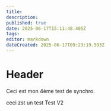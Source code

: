 ```yaml
---
title:  
description: 
published: true
date: 2025-06-17T15:11:48.405Z
tags: 
editor: markdown
dateCreated: 2025-06-17T09:23:19.593Z
---
```



# Header
Ceci est mon 4ème test de synchro.

ceci zst un test
Test V2

